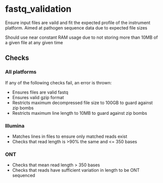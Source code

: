 # fastq_validation
Ensure input files are vaild and fit the expected profile of the instrument platform.
Aimed at pathogen sequence data due to expected file sizes

Should use near constant RAM usage due to not storing more than 10MB of a given file at any given time

## Checks

### All platforms
If any of the following checks fail, an error is thrown:
* Ensures files are valid fastq
* Ensures valid gzip format
* Restricts maximum decompressed file size to 100GB to guard against zip bombs
* Restricts maximum line length to 10MB to guard against zip bombs


### Illumina
* Matches lines in files to ensure only matched reads exist
* Checks that read length is >90% the same and <= 350 bases

### ONT
* Checks that mean read length > 350 bases
* Checks that reads have sufficient variation in length to be ONT sequenced
